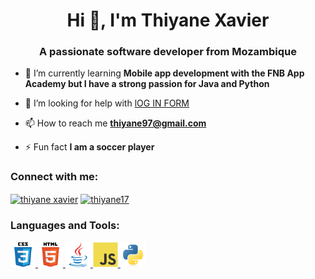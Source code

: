 <h1 align="center">Hi 👋, I'm Thiyane Xavier</h1>
<h3 align="center">A passionate software developer from Mozambique</h3>

- 🌱 I’m currently learning **Mobile app development with the FNB App Academy but I have a strong passion for Java and Python**

- 🤝 I’m looking for help with [lOG IN FORM](https://github.com/Thiyane24/Login-Form-IT-Varsity.git)

- 📫 How to reach me **thiyane97@gmail.com**

- ⚡ Fun fact **I am a soccer player**

<h3 align="left">Connect with me:</h3>
<p align="left">
<a href="https://linkedin.com/in/thiyane xavier" target="blank"><img align="center" src="https://raw.githubusercontent.com/rahuldkjain/github-profile-readme-generator/master/src/images/icons/Social/linked-in-alt.svg" alt="thiyane xavier" height="30" width="40" /></a>
<a href="https://instagram.com/thiyane17" target="blank"><img align="center" src="https://raw.githubusercontent.com/rahuldkjain/github-profile-readme-generator/master/src/images/icons/Social/instagram.svg" alt="thiyane17" height="30" width="40" /></a>
</p>

<h3 align="left">Languages and Tools:</h3>
<p align="left"> <a href="https://www.w3schools.com/css/" target="_blank" rel="noreferrer"> <img src="https://raw.githubusercontent.com/devicons/devicon/master/icons/css3/css3-original-wordmark.svg" alt="css3" width="40" height="40"/> </a> <a href="https://www.w3.org/html/" target="_blank" rel="noreferrer"> <img src="https://raw.githubusercontent.com/devicons/devicon/master/icons/html5/html5-original-wordmark.svg" alt="html5" width="40" height="40"/> </a> <a href="https://www.java.com" target="_blank" rel="noreferrer"> <img src="https://raw.githubusercontent.com/devicons/devicon/master/icons/java/java-original.svg" alt="java" width="40" height="40"/> </a> <a href="https://developer.mozilla.org/en-US/docs/Web/JavaScript" target="_blank" rel="noreferrer"> <img src="https://raw.githubusercontent.com/devicons/devicon/master/icons/javascript/javascript-original.svg" alt="javascript" width="40" height="40"/> </a> <a href="https://www.python.org" target="_blank" rel="noreferrer"> <img src="https://raw.githubusercontent.com/devicons/devicon/master/icons/python/python-original.svg" alt="python" width="40" height="40"/> </a> </p>
